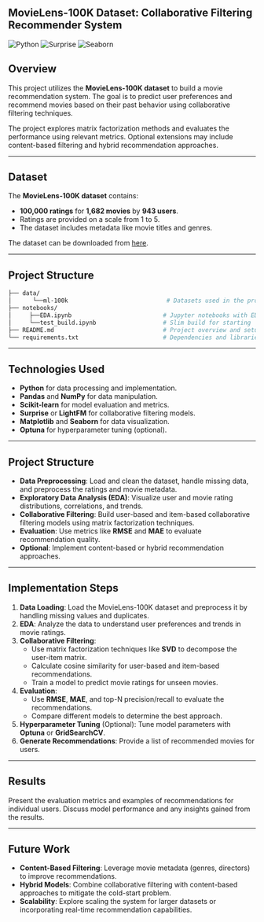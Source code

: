 ## MovieLens-100K Dataset: Collaborative Filtering Recommender System

![Python](https://img.shields.io/badge/Python-3.11-brightgreen)
![Surprise](https://img.shields.io/badge/Surprise-1.1.4-lightblue)
![Seaborn](https://img.shields.io/badge/Seaborn-v0.13.2-red)

## Overview
This project utilizes the **MovieLens-100K dataset** to build a movie recommendation system. The goal is to predict user preferences and recommend movies based on their past behavior using collaborative filtering techniques.

The project explores matrix factorization methods and evaluates the performance using relevant metrics. Optional extensions may include content-based filtering and hybrid recommendation approaches.

---

## Dataset
The **MovieLens-100K dataset** contains:
- **100,000 ratings** for **1,682 movies** by **943 users**.
- Ratings are provided on a scale from 1 to 5.
- The dataset includes metadata like movie titles and genres.

The dataset can be downloaded from [here](https://grouplens.org/datasets/movielens/100k/).

---

## Project Structure

```bash
├── data/
│      └──ml-100k                            # Datasets used in the project
├── notebooks/
│     ├──EDA.ipynb                          # Jupyter notebooks with EDA
│     └──test_build.ipynb                   # Slim build for starting
├── README.md                               # Project overview and setup
└── requirements.txt                        # Dependencies and libraries
```

---

## Technologies Used
- **Python** for data processing and implementation.
- **Pandas** and **NumPy** for data manipulation.
- **Scikit-learn** for model evaluation and metrics.
- **Surprise** or **LightFM** for collaborative filtering models.
- **Matplotlib** and **Seaborn** for data visualization.
- **Optuna** for hyperparameter tuning (optional).

---

## Project Structure
- **Data Preprocessing**: Load and clean the dataset, handle missing data, and preprocess the ratings and movie metadata.
- **Exploratory Data Analysis (EDA)**: Visualize user and movie rating distributions, correlations, and trends.
- **Collaborative Filtering**: Build user-based and item-based collaborative filtering models using matrix factorization techniques.
- **Evaluation**: Use metrics like **RMSE** and **MAE** to evaluate recommendation quality.
- **Optional**: Implement content-based or hybrid recommendation approaches.

---

## Implementation Steps
1. **Data Loading**: Load the MovieLens-100K dataset and preprocess it by handling missing values and duplicates.
2. **EDA**: Analyze the data to understand user preferences and trends in movie ratings.
3. **Collaborative Filtering**:
   - Use matrix factorization techniques like **SVD** to decompose the user-item matrix.
   - Calculate cosine similarity for user-based and item-based recommendations.
   - Train a model to predict movie ratings for unseen movies.
4. **Evaluation**:
   - Use **RMSE**, **MAE**, and top-N precision/recall to evaluate the recommendations.
   - Compare different models to determine the best approach.
5. **Hyperparameter Tuning** (Optional): Tune model parameters with **Optuna** or **GridSearchCV**.
6. **Generate Recommendations**: Provide a list of recommended movies for users.

---

## Results
Present the evaluation metrics and examples of recommendations for individual users. Discuss model performance and any insights gained from the results.

---

## Future Work
- **Content-Based Filtering**: Leverage movie metadata (genres, directors) to improve recommendations.
- **Hybrid Models**: Combine collaborative filtering with content-based approaches to mitigate the cold-start problem.
- **Scalability**: Explore scaling the system for larger datasets or incorporating real-time recommendation capabilities.
